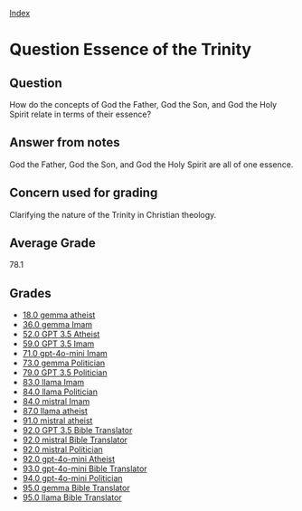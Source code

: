 
[Index](../../index.md)
# Question Essence of the Trinity
## Question
How do the concepts of God the Father, God the Son, and God the Holy Spirit relate in terms of their essence?

## Answer from notes
God the Father, God the Son, and God the Holy Spirit are all of one essence.

## Concern used for grading
Clarifying the nature of the Trinity in Christian theology.

## Average Grade
78.1

## Grades
 * [18.0 gemma atheist](../answers/gemma_atheist/Essence_of_the_Trinity.md)
 * [36.0 gemma Imam](../answers/gemma_Imam/Essence_of_the_Trinity.md)
 * [52.0 GPT 3.5 Atheist](../answers/GPT_3.5_Atheist/Essence_of_the_Trinity.md)
 * [59.0 GPT 3.5 Imam](../answers/GPT_3.5_Imam/Essence_of_the_Trinity.md)
 * [71.0 gpt-4o-mini Imam](../answers/gpt-4o-mini_Imam/Essence_of_the_Trinity.md)
 * [73.0 gemma Politician](../answers/gemma_Politician/Essence_of_the_Trinity.md)
 * [79.0 GPT 3.5 Politician](../answers/GPT_3.5_Politician/Essence_of_the_Trinity.md)
 * [83.0 llama Imam](../answers/llama_Imam/Essence_of_the_Trinity.md)
 * [84.0 llama Politician](../answers/llama_Politician/Essence_of_the_Trinity.md)
 * [84.0 mistral Imam](../answers/mistral_Imam/Essence_of_the_Trinity.md)
 * [87.0 llama atheist](../answers/llama_atheist/Essence_of_the_Trinity.md)
 * [91.0 mistral atheist](../answers/mistral_atheist/Essence_of_the_Trinity.md)
 * [92.0 GPT 3.5 Bible Translator](../answers/GPT_3.5_Bible_Translator/Essence_of_the_Trinity.md)
 * [92.0 mistral Bible Translator](../answers/mistral_Bible_Translator/Essence_of_the_Trinity.md)
 * [92.0 mistral Politician](../answers/mistral_Politician/Essence_of_the_Trinity.md)
 * [92.0 gpt-4o-mini Atheist](../answers/gpt-4o-mini_Atheist/Essence_of_the_Trinity.md)
 * [93.0 gpt-4o-mini Bible Translator](../answers/gpt-4o-mini_Bible_Translator/Essence_of_the_Trinity.md)
 * [94.0 gpt-4o-mini Politician](../answers/gpt-4o-mini_Politician/Essence_of_the_Trinity.md)
 * [95.0 gemma Bible Translator](../answers/gemma_Bible_Translator/Essence_of_the_Trinity.md)
 * [95.0 llama Bible Translator](../answers/llama_Bible_Translator/Essence_of_the_Trinity.md)
